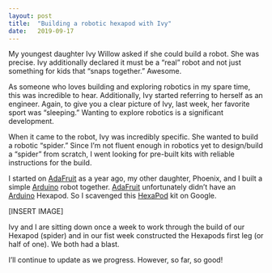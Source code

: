 ```yaml
---
layout: post
title:  "Building a robotic hexapod with Ivy"
date:   2019-09-17
---
```


My youngest daughter Ivy Willow asked if she could build a robot. She was precise. Ivy additionally declared it must be a “real” robot and not just something for kids that “snaps together.”  Awesome.

As someone who loves building and exploring robotics in my spare time, this was incredible to hear. Additionally, Ivy started referring to herself as an engineer. Again, to give you a clear picture of Ivy, last week, her favorite sport was “sleeping.”  Wanting to explore robotics is a significant development.

When it came to the robot, Ivy was incredibly specific. She wanted to build a robotic “spider.” Since I’m not fluent enough in robotics yet to design/build a “spider” from scratch, I went looking for pre-built kits with reliable instructions for the build.  

I started on [AdaFruit](http://www.adafruit.com) as a year ago, my other daughter, Phoenix, and I built a simple [Arduino](http://www.arduino.cc) robot together. [AdaFruit](http://www.adafruit.com) unfortunately didn’t have an [Arduino](http://www.arduino.cc) Hexapod.   So I scavenged this [HexaPod](http://www.google.com) kit on Google. 

[INSERT IMAGE]

Ivy and I are sitting down once a week to work through the build of our Hexapod (spider) and in our fist week constructed the Hexapods first leg (or half of one).  We both had a blast.  

I’ll continue to update as we progress.   However, so far, so good!
